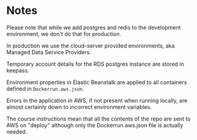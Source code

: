 # Notes

Please note that while we add postgres and redis to the development environment, we don't do that for production.

In production we use the cloud-server provided environments, aka Managed Data Service Providers.

Temporary account details for the RDS postgres instance are stored in keepass.

Environment properties in Elastic Beanstalk are applied to all containers defined in `Dockerrun.aws.json`.

Errors in the application in AWS, if not present when running locally, are almost certainly down to incorrect environment variables.

The course instructions mean that all the contents of the repo are sent to AWS on "deploy" although only the Dockerrun.aws.json file is actually needed.